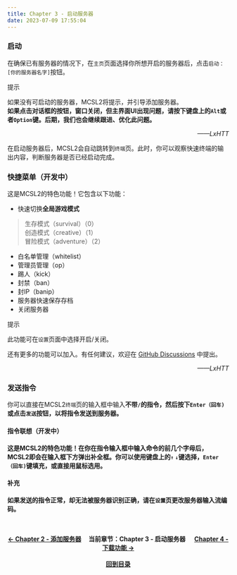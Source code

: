 ```yaml
---
title: Chapter 3 - 启动服务器
date: 2023-07-09 17:55:04
---
```

### 启动
在确保已有服务器的情况下，在`主页`页面选择你所想开启的服务器后，点击`启动：[你的服务器名字]`按钮。  

<div class="custom-block tip">
  <p class="custom-block-title">提示</p>
  <p>
  如果没有可启动的服务器，MCSL2将提示，并引导添加服务器。
  <br><strong>如果点击对话框的按钮，窗口关闭，但主界面UI出现问题，请按下键盘上的<code>Alt</code>或者<code>Option</code>键。后期，我们也会继续跟进、优化此问题。</strong>
  </p>
  <p align="right"><i>——LxHTT</i></p>
</div>

在启动服务器后，MCSL2会自动跳转到`终端`页。此时，你可以观察快速终端的输出内容，判断服务器是否已经启动完成。  

### 快捷菜单（开发中）  
这是MCSL2的特色功能！它包含以下功能：  
 - 快速切换**全局游戏模式**  
 > 生存模式（survival）（0）  
 > 创造模式（creative）（1）  
 > 冒险模式（adventure）（2）  
 - 白名单管理（whitelist）  
 - 管理员管理（op）  
 - 踢人（kick）  
 - 封禁（ban）  
 - 封IP（banip）  
 - 服务器快速保存存档  
 - 关闭服务器  

<div class="custom-block tip">
  <p class="custom-block-title">提示</p>
  <p>
  此功能可在<code>设置</code>页面中选择开启/关闭。
  </p>
  <p>
  还有更多的功能可以加入。有任何建议，欢迎在
  <a href="https://www.github.com/MCSLTeam/MCSL2/discussions">GitHub Discussions</a>
  中提出。
  </p>
  <p align="right"><i>——LxHTT</i></p>
</div>

### 发送指令  
你可以直接在MCSL2`终端`页的输入框中输入<strong>不带<code>/</code><strong>的指令，然后按下`Enter（回车)`或点击`发送`按钮，以将指令发送到服务器。  

#### 指令联想（开发中）  
这是MCSL2的特色功能！在你在指令输入框中输入命令的前几个字母后，MCSL2即会在输入框下方弹出补全框。你可以使用键盘上的`↑` `↓`键选择，`Enter（回车)`键填充，或直接用鼠标选用。  

#### 补充  
如果发送的指令正常，却无法被服务器识别正确，请在`设置`页更改服务器输入流编码。

<div>
    <center>
        <br><br>
        <a href="/MCSL2Guide/Chapter-2">← Chapter 2 - 添加服务器</a>&nbsp;&nbsp;&nbsp;&nbsp;&nbsp;当前章节：Chapter 3 - 启动服务器&nbsp;&nbsp;&nbsp;&nbsp;&nbsp;
        <a href="/MCSL2Guide/Chapter-4">Chapter 4 - 下载功能 →</a>
        <br><br><a href="/MCSL2Guide">回到目录</a>
    </center>
</div>